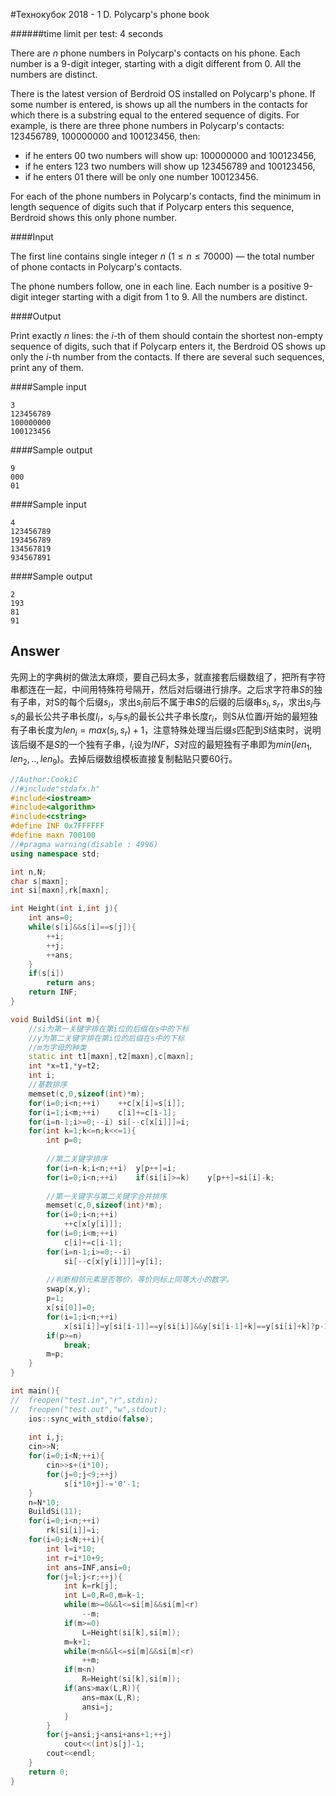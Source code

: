 #Технокубок 2018 - 1 D. Polycarp's phone book

######time limit per test: 4 seconds

There are $n$ phone numbers in Polycarp's contacts on his phone. Each number is a 9-digit integer, starting with a digit different from 0. All the numbers are distinct.

There is the latest version of Berdroid OS installed on Polycarp's phone. If some number is entered, is shows up all the numbers in the contacts for which there is a substring equal to the entered sequence of digits. For example, is there are three phone numbers in Polycarp's contacts: 123456789, 100000000 and 100123456, then:

- if he enters 00 two numbers will show up: 100000000 and 100123456,
- if he enters 123 two numbers will show up 123456789 and 100123456,
- if he enters 01 there will be only one number 100123456.

For each of the phone numbers in Polycarp's contacts, find the minimum in length sequence of digits such that if Polycarp enters this sequence, Berdroid shows this only phone number.

####Input

The first line contains single integer $n\  (1 ≤ n ≤ 70000)$ — the total number of phone contacts in Polycarp's contacts.

The phone numbers follow, one in each line. Each number is a positive 9-digit integer starting with a digit from 1 to 9. All the numbers are distinct.

####Output

Print exactly $n$ lines: the $i$-th of them should contain the shortest non-empty sequence of digits, such that if Polycarp enters it, the Berdroid OS shows up only the $i$-th number from the contacts. If there are several such sequences, print any of them.

####Sample input

```
3
123456789
100000000
100123456
```

####Sample output

```
9
000
01
```

####Sample input

```
4
123456789
193456789
134567819
934567891
```

####Sample output

```
2
193
81
91
```

## Answer

先网上的字典树的做法太麻烦，要自己码太多，就直接套后缀数组了，把所有字符串都连在一起，中间用特殊符号隔开，然后对后缀进行排序。之后求字符串$S$的独有子串，对S的每个后缀$s_i$，求出$s_i$前后不属于串$S$的后缀的后缀串$s_l,s_r$，求出$s_i$与$s_l$的最长公共子串长度$l_i$，$s_i$与$s_l$的最长公共子串长度$r_i$，则S从位置$i$开始的最短独有子串长度为$len_i=max(s_l,s_r)+1$，注意特殊处理当后缀$s$匹配到$S$结束时，说明该后缀不是$S$的一个独有子串，$l_i$设为$INF$，$S$对应的最短独有子串即为$min(len_1,len_2,..,len_9)$。去掉后缀数组模板直接复制黏贴只要60行。

```c++
//Author:CookiC
//#include"stdafx.h"
#include<iostream>
#include<algorithm>
#include<cstring>
#define INF 0x7FFFFFF
#define maxn 700100
//#pragma warning(disable : 4996)
using namespace std;

int n,N;
char s[maxn];
int si[maxn],rk[maxn];

int Height(int i,int j){
	int ans=0;
	while(s[i]&&s[i]==s[j]){
		++i;
		++j;
		++ans;
	}
	if(s[i])
		return ans;
	return INF;
}

void BuildSi(int m){
	//si为第一关键字排在第i位的后缀在s中的下标
	//y为第二关键字排在第i位的后缀在s中的下标 
	//m为字母的种类 
	static int t1[maxn],t2[maxn],c[maxn];
	int *x=t1,*y=t2;
	int i;
	//基数排序 
	memset(c,0,sizeof(int)*m);
	for(i=0;i<n;++i)	++c[x[i]=s[i]];
	for(i=1;i<m;++i)	c[i]+=c[i-1];
	for(i=n-1;i>=0;--i)	si[--c[x[i]]]=i;
	for(int k=1;k<=n;k<<=1){
		int p=0;
		
		//第二关键字排序 
		for(i=n-k;i<n;++i)	y[p++]=i;
		for(i=0;i<n;++i)	if(si[i]>=k)	y[p++]=si[i]-k;
		
		//第一关键字与第二关键字合并排序 
		memset(c,0,sizeof(int)*m);
		for(i=0;i<n;++i)
			++c[x[y[i]]];
		for(i=0;i<m;++i)
			c[i]+=c[i-1];
		for(i=n-1;i>=0;--i)
			si[--c[x[y[i]]]]=y[i];
		
		//判断相邻元素是否等价，等价则标上同等大小的数字。 
		swap(x,y);
		p=1;
		x[si[0]]=0;
		for(i=1;i<n;++i)
			x[si[i]]=y[si[i-1]]==y[si[i]]&&y[si[i-1]+k]==y[si[i]+k]?p-1:p++;
		if(p>=n)
			break;
		m=p;
	}
}

int main(){
//	freopen("test.in","r",stdin);
//	freopen("test.out","w",stdout);
	ios::sync_with_stdio(false);
	
	int i,j;
	cin>>N;
	for(i=0;i<N;++i){
		cin>>s+(i*10);
		for(j=0;j<9;++j)
			s[i*10+j]-='0'-1;
	}
	n=N*10;
	BuildSi(11);
	for(i=0;i<n;++i)
		rk[si[i]]=i;
	for(i=0;i<N;++i){
		int l=i*10;
		int r=i*10+9;
		int ans=INF,ansi=0;
		for(j=l;j<r;++j){
			int k=rk[j];
			int L=0,R=0,m=k-1;
			while(m>=0&&l<=si[m]&&si[m]<r)
				--m;
			if(m>=0)
				L=Height(si[k],si[m]);
			m=k+1;
			while(m<n&&l<=si[m]&&si[m]<r)
				++m;
			if(m<n)
				R=Height(si[k],si[m]);
			if(ans>max(L,R)){
				ans=max(L,R);
				ansi=j; 
			}
		}
		for(j=ansi;j<ansi+ans+1;++j)
			cout<<(int)s[j]-1;
		cout<<endl;
	}
	return 0;
}
```

